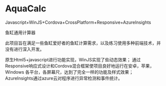 # AquaCalc
Javascript+WinJS+Cordova+CrossPlatform+Responsive+AzureInsights

鱼缸通用计算器

此项目旨在满足一些鱼缸爱好者的鱼缸计算需求，以及练习使用多种前端技术，并没有进行深入开发。


原生Html5+javascript进行功能实现，WinJS实现了些动态效果；
通过Responsive响应式设计和Cordova混合框架使项目良好地运行在安卓，苹果，Windows 各平台，各屏幕尺，达到了完全一样的功能及样式效果；
AzureInsights通过azure云对程序进行异常检测和事件统计。
